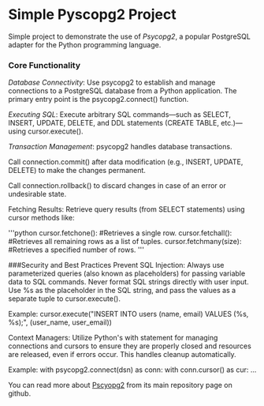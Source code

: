# Simple Pyscopg2 Project

Simple project to demonstrate the use of *Psycopg2*, a popular PostgreSQL adapter for the Python programming language.

### Core Functionality
*Database Connectivity*: Use psycopg2 to establish and manage connections to a PostgreSQL database from a Python application. The primary entry point is the psycopg2.connect() function.

*Executing SQL*: Execute arbitrary SQL commands—such as SELECT, INSERT, UPDATE, DELETE, and DDL statements (CREATE TABLE, etc.)—using cursor.execute().

*Transaction Management*: psycopg2 handles database transactions.

Call connection.commit() after data modification (e.g., INSERT, UPDATE, DELETE) to make the changes permanent.

Call connection.rollback() to discard changes in case of an error or undesirable state.

Fetching Results: Retrieve query results (from SELECT statements) using cursor methods like:

'''python
cursor.fetchone(): #Retrieves a single row.
cursor.fetchall(): #Retrieves all remaining rows as a list of tuples.
cursor.fetchmany(size): #Retrieves a specified number of rows.
'''

###Security and Best Practices
Prevent SQL Injection: Always use parameterized queries (also known as placeholders) for passing variable data to SQL commands. Never format SQL strings directly with user input. Use %s as the placeholder in the SQL string, and pass the values as a separate tuple to cursor.execute().

Example: cursor.execute("INSERT INTO users (name, email) VALUES (%s, %s);", (user_name, user_email))

Context Managers: Utilize Python's with statement for managing connections and cursors to ensure they are properly closed and resources are released, even if errors occur. This handles cleanup automatically.

Example: with psycopg2.connect(dsn) as conn: with conn.cursor() as cur: ...

You can read more about [Pscyopg2](https://github.com/psycopg/psycopg2) from its main repository page on github.

